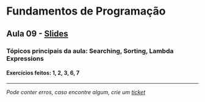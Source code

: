 # Fundamentos de Programação
## Aula 09 - [Slides](https://github.com/TiagoRG/uaveiro-leci/blob/master/1ano/fp/slides/tp09-searching+sorting.pdf)
### Tópicos principais da aula: Searching, Sorting, Lambda Expressions
#### Exercícios feitos: 1, 2, 3, 6, 7

---
*Pode conter erros, caso encontre algum, crie um* [*ticket*](https://github.com/TiagoRG/uaveiro-leci/issues/new)
